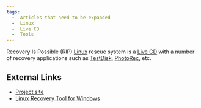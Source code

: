 ```yaml
---
tags:
  -  Articles that need to be expanded
  -  Linux
  -  Live CD
  -  Tools 
---
```

Recovery Is Possible (RIP) [Linux](linux.md) rescue system is a
[Live CD](live_cd.md) with a number of recovery applications
such as [TestDisk](testdisk.md),
[PhotoRec](photorec.md), etc.

## External Links

- [Project
  site](http://www.tux.org/pub/people/kent-robotti/looplinux/rip/)
- [Linux Recovery Tool for
  Windows](http://www.stellarinfo.com/linux-data-recovery.htm)